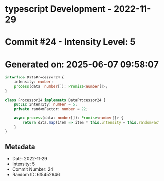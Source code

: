 ﻿# typescript Development - 2022-11-29
# Commit #24 - Intensity Level: 5
# Generated on: 2025-06-07 09:58:07
```typescript
interface DataProcessor24 {
    intensity: number;
    process(data: number[]): Promise<number[]>;
}

class Processor24 implements DataProcessor24 {
    public intensity: number = 5;
    private randomFactor: number = 22;

    async process(data: number[]): Promise<number[]> {
        return data.map(item => item * this.intensity + this.randomFactor);
    }
}
```
## Metadata
- Date: 2022-11-29
- Intensity: 5
- Commit Number: 24
- Random ID: 615452646
